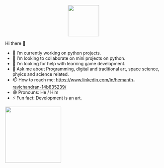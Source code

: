  
 <div id="header" align="center">
  <img src="https://media.giphy.com/media/9mSxIJ5qFtpv4n8DRC/giphy.gif" width="100"/>
</div>

 Hi there 👋

- 🔭 I’m currently working on python projects.
- 👯 I’m looking to collaborate on mini projects on python.
- 🤔 I’m looking for help with learning game development.
- 💬 Ask me about Programming, digital and traditional art, space science, phyics and science related.
- 📫 How to reach me: https://www.linkedin.com/in/hemanth-ravichandran-14b835239/
- 😄 Pronouns: He / Him
- ⚡ Fun fact: Development is an art.





<img height="180em" src="https://github-readme-stats.vercel.app/api?username=kila-zoka&show_icons=true&hide_border=true&&count_private=true&include_all_commits=true" />

